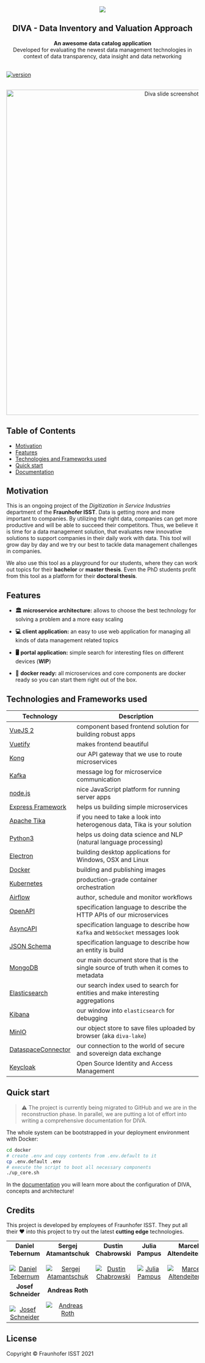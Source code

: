 <div align="center" style="text-align: center;">
  <img src="https://owncloud.fraunhofer.de/index.php/s/aAuhMQl4gNiFDsa/download" />
</div>
<!-- START TOP README -->
<h2 align="center">DIVA - Data Inventory and Valuation Approach</h1>
<div align="center">
  <strong>An awesome data catalog application</strong>
</div>
<div align="center">
  Developed for evaluating the newest data management technologies in context of data transparency, data insight and data networking
</div>

<br />

[![version](https://img.shields.io/badge/diva-v3.2.0-green)](https://gitlab.cc-asp.fraunhofer.de/diva/drm)

<br />

<div align="center" style="text-align: center;">
    <img src="https://owncloud.fraunhofer.de/index.php/s/YxWE4J5VWYODo2p/download" alt="Diva slide screenshot" width="850"/>
</div>

<!-- END TOP README -->

<!-- START TABLE OF CONTENT -->
## Table of Contents

- [Motivation](#motivation)
- [Features](#features)
- [Technologies and Frameworks used](#technologies-and-frameworks-used)
- [Quick start](#quick-start)
- [Documentation](https://fraunhoferisst.github.io/diva-docs/)

<!-- END TABLE OF CONTENT -->

## Motivation

This is an ongoing project of the _Digitization in Service Industries_ department of the **Fraunhofer ISST**. Data is getting more and more important to companies. By utilizing the right data, companies can get more productive and will be able to succeed their competitors. Thus, we believe it is time for a data management solution, that evaluates new innovative solutions to support companies in their daily work with data. This tool will grow day by day and we try our best to tackle data management challenges in companies.

We also use this tool as a playground for our students, where they can work out topics for their **bachelor** or **master thesis**. Even the PhD students profit from this tool as a platform for their **doctoral thesis**.

## Features

- __🏛️__ __microservice architecture:__ allows to choose the best technology for solving a problem and a more easy scaling

- __💻__ __client application:__ an easy to use web application for managing all kinds of data management related topics

- __🖥️__ __portal application:__ simple search for interesting files on different devices (**WIP**)

- __🐳__ __docker ready:__ all microservices and core components are docker ready so you can start them right out of the box.

## Technologies and Frameworks used

|Technology|Description|
|----------|-------------|
|[VueJS 2](https://vuejs.org/)|component based frontend solution for building robust apps|
|[Vuetify](https://vuetifyjs.com/en/)|makes frontend beautiful|
|[Kong](https://konghq.com/)|our API gateway that we use to route microservices|
|[Kafka](https://kafka.apache.org/)|message log for microservice communication|
|[node.js](https://nodejs.org/en/)|nice JavaScript platform for running server apps|
|[Express Framework](https://expressjs.com/)|helps us building simple microservices|
|[Apache Tika](https://tika.apache.org/)|if you need to take a look into heterogenous data, Tika is your solution|
|[Python3](https://www.python.org/)|helps us doing data science and NLP (natural language processing)|
|[Electron](https://electronjs.org/)|building desktop applications for Windows, OSX and Linux|
|[Docker](https://www.docker.com/)|building and publishing images|
|[Kubernetes](https://kubernetes.io/de/)|production-grade container orchestration|
|[Airflow](https://airflow.apache.org/)|author, schedule and monitor workflows|
|[OpenAPI](https://www.openapis.org/)|specification language to describe the HTTP APIs of our microservices|
|[AsyncAPI](https://www.asyncapi.com/)|specification language to describe how `Kafka` and `WebSocket` messages look|
|[JSON Schema](https://json-schema.org/)|specification language to describe how an entity is build|
|[MongoDB](https://github.com/mongodb/mongo)|our main document store that is the single source of truth when it comes to metadata|
|[Elasticsearch](https://www.elastic.co/de/elasticsearch/)|our search index used to search for entities and make interesting aggregations|
|[Kibana](https://www.elastic.co/de/kibana)|our window into `elasticsearch` for debugging|
|[MinIO](https://min.io/)|our object store to save files uploaded by browser (aka `diva-lake`)|
|[DataspaceConnector](https://www.dataspace-connector.io/)|our connection to the world of secure and sovereign data exchange|
|[Keycloak](https://www.keycloak.org/)|Open Source Identity and Access Management|

## Quick start

> ⚠️ 
> The project is currently being migrated to GitHub and we are in the reconstruction phase.
> In parallel, we are putting a lot of effort into writing a comprehensive documentation for DIVA.

 The whole system can be bootstrapped in your deployment environment with Docker:
```sh
cd docker
# create .env and copy contents from .env.default to it
cp .env.default .env
# execute the script to boot all necessary components
./up_core.sh
```

In the [documentation](https://fraunhoferisst.github.io/diva-docs/) you will learn more about the configuration of DIVA, concepts and architecture!

## Credits

This project is developed by employees of Fraunhofer ISST. They put all their ❤ into this project to try out the latest **cutting edge** technologies.

||||||
|:---:|:---:|:---:|:---:|:---:|
| **Daniel Tebernum** <br><br> [![Daniel Tebernum](https://gitlab.cc-asp.fraunhofer.de/uploads/-/system/user/avatar/3566/avatar.png?width=400)](https://gitlab.cc-asp.fraunhofer.de/dtebernum) | **Sergej Atamantschuk** <br><br> [![Sergej Atamantschuk](https://gitlab.cc-asp.fraunhofer.de/uploads/-/system/user/avatar/3617/avatar.png?width=400)](https://github.com/Igelex) | **Dustin Chabrowski** <br><br> [![Dustin Chabrowski](https://gitlab.cc-asp.fraunhofer.de/uploads/-/system/user/avatar/3563/avatar.png?width=400)](https://github.com/Duske) | **Julia Pampus** <br><br> [![Julia Pampus](https://gitlab.cc-asp.fraunhofer.de/uploads/-/system/user/avatar/4688/avatar.png?width=400)](https://gitlab.cc-asp.fraunhofer.de/jpampus) | **Marcel Altendeitering** <br><br> [![Marcel Altendeitering](https://gitlab.cc-asp.fraunhofer.de/uploads/-/system/user/avatar/3589/avatar.png?width=400)](https://gitlab.cc-asp.fraunhofer.de/maltendeitering) |
| **Josef Schneider** <br><br> [![Josef Schneider](https://gitlab.cc-asp.fraunhofer.de/uploads/-/system/user/avatar/3735/avatar.png?width=400)](https://gitlab.cc-asp.fraunhofer.de/jschneider) | **Andreas Roth** <br><br> [![Andreas Roth](https://gitlab.cc-asp.fraunhofer.de/uploads/-/system/user/avatar/3744/avatar.png?width=400)](https://gitlab.cc-asp.fraunhofer.de/aroth) |

## License
Copyright © Fraunhofer ISST 2021
